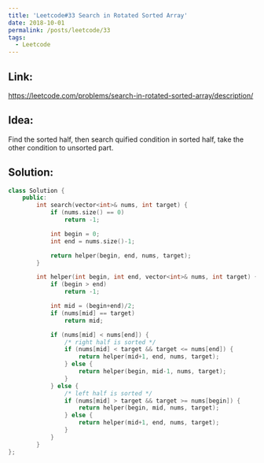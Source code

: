 ```yaml
---
title: 'Leetcode#33 Search in Rotated Sorted Array'
date: 2018-10-01
permalink: /posts/leetcode/33
tags:
  - Leetcode
---
```

## Link: ##
https://leetcode.com/problems/search-in-rotated-sorted-array/description/

## Idea: ##
Find the sorted half, then search quified condition in sorted half, take the other condition to unsorted part.

## Solution: ##
```cpp
class Solution {
    public:
        int search(vector<int>& nums, int target) {
            if (nums.size() == 0)
                return -1;

            int begin = 0;
            int end = nums.size()-1;

            return helper(begin, end, nums, target);
        }

        int helper(int begin, int end, vector<int>& nums, int target) {
            if (begin > end)
                return -1;

            int mid = (begin+end)/2;
            if (nums[mid] == target)
                return mid;

            if (nums[mid] < nums[end]) {
                /* right half is sorted */
                if (nums[mid] < target && target <= nums[end]) {
                    return helper(mid+1, end, nums, target);
                } else {
                    return helper(begin, mid-1, nums, target);
                }
            } else {
                /* left half is sorted */
                if (nums[mid] > target && target >= nums[begin]) {
                    return helper(begin, mid, nums, target);
                } else {
                    return helper(mid+1, end, nums, target);
                }
            }
        }
};
```
